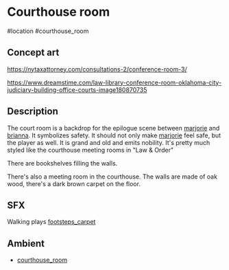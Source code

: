 # Courthouse room

#location #courthouse_room

## Concept art

https://nytaxattorney.com/consultations-2/conference-room-3/

https://www.dreamstime.com/law-library-conference-room-oklahoma-city-judiciary-building-office-courts-image180870735

## Description

The court room is a backdrop for the epilogue scene between [marjorie](../characters/marjorie.md) and [brianna](../characters/brianna.md). It symbolizes safety. It should not only make [marjorie](../characters/marjorie.md) feel safe, but the player as well. It is grand and old and emits nobility. It's pretty much styled like the courthouse meeting rooms in "Law & Order"

There are bookshelves filling the walls.

There's also a meeting room in the courthouse. The walls are made of oak wood, there's a dark brown carpet on the floor.

## SFX

Walking plays [footsteps_carpet](../sfx/footsteps_carpet.md)

## Ambient

- [courthouse_room](courthouse_room.md)